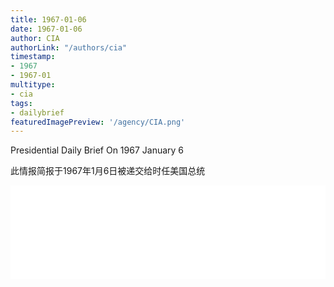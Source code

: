 ```yaml
---
title: 1967-01-06
date: 1967-01-06
author: CIA 
authorLink: "/authors/cia"
timestamp: 
- 1967
- 1967-01
multitype: 
- cia
tags: 
- dailybrief
featuredImagePreview: '/agency/CIA.png'
---
```



Presidential Daily Brief On 1967 January 6

此情报简报于1967年1月6日被递交给时任美国总统

<!--more-->





<div id="over" style="width:100%; overflow:hidden"> <iframe id="sFrame" name="sFrame" frameborder="no" border="0"  allowfullscreen marginwidth="0" scrolling="no" src = " /CIA/1967-01-06.html "  style = " position:absulute; width: 806px; top: 300;" > </iframe> </div>